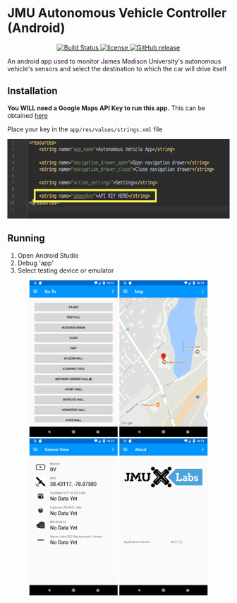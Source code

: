 # JMU Autonomous Vehicle Controller (Android)
<p align="center">
	<a href="https://github.com/jmuautonomous/JMU-Autonomous-Vehicle-Controller-Android-iOS-" rel="nofollow">
		<img src="https://img.shields.io/badge/build-passing-brightgreen.svg" alt="Build Status">
	</a>
	<a href="https://github.com/jmuautonomous/JMU-Autonomous-Vehicle-Controller-Android-iOS-/blob/master/LICENSE">
		<img src="https://img.shields.io/github/license/jmuautonomous/JMU-Autonomous-Vehicle-Controller-Android-iOS-.svg" alt="license">
	</a>
	<a href="https://github.com/jmuautonomous/JMU-Autonomous-Vehicle-Controller-Android-iOS-/releases">
		<img src="https://img.shields.io/badge/release-0.0.1-blue.svg" alt="GitHub release">
	</a>
</p>
An android app used to monitor James Madison University's autonomous vehicle's sensors and select the destination to which the car will drive itself

## Installation
**You WILL need a Google Maps API Key to run this app.** This can be obtained [here](https://developers.google.com/maps/)

Place your key in the ```app/res/values/strings.xml``` file

<img src="https://raw.githubusercontent.com/jmuautonomous/JMU-Autonomous-Vehicle-Controller-Android/master/Android06.png" height="180px">

## Running
1) Open Android Studio
2) Debug 'app'
3) Select testing device or emulator

<p align="center">
	<img src="https://raw.githubusercontent.com/jmuautonomous/JMU-Autonomous-Vehicle-Controller-Android/master/Android01.png" width="200px">
	<img src="https://raw.githubusercontent.com/jmuautonomous/JMU-Autonomous-Vehicle-Controller-Android/master/Android02.png" width="200px">
	<img src="https://raw.githubusercontent.com/jmuautonomous/JMU-Autonomous-Vehicle-Controller-Android/master/Android03.png" width="200px">
	<img src="https://raw.githubusercontent.com/jmuautonomous/JMU-Autonomous-Vehicle-Controller-Android/master/Android04.png" width="200px">
</p>
